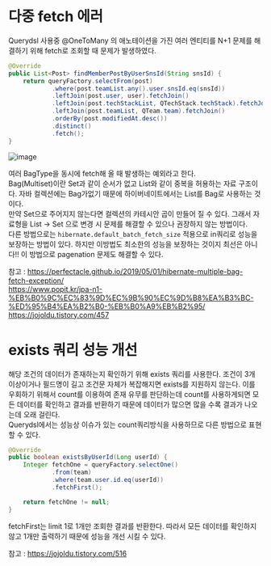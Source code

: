 # 다중 fetch 에러
Querydsl 사용중 @OneToMany 의 애노테이션을 가진 여러 엔티티를 N+1 문제를 해결하기 위해 fetch로 조회할 때 문제가 발생하였다.
```java
@Override
public List<Post> findMemberPostByUserSnsId(String snsId) {
    return queryFactory.selectFrom(post)
            .where(post.teamList.any().user.snsId.eq(snsId))
            .leftJoin(post.user, user).fetchJoin()
            .leftJoin(post.techStackList, QTechStack.techStack).fetchJoin()
            .leftJoin(post.teamList, QTeam.team).fetchJoin()
            .orderBy(post.modifiedAt.desc())
            .distinct()
            .fetch();
}
```
![image](https://user-images.githubusercontent.com/70922665/143806643-118804d4-32f8-472e-85b3-d45a7a0f8432.png)

여러 BagType을 동시에 fetch해 올 때 발생하는 예외라고 한다.   
Bag(Multiset)이란 Set과 같이 순서가 없고 List와 같이 중복을 허용하는 자료 구조이다. 자바 컬렉션에는 Bag가없기 때문에 하이버네이트에서는 List를 Bag로 사용하는 것이다.   
만약 Set으로 주어지지 않는다면 컬렉션의 카테시안 곱이 만들어 질 수 있다.
그래서 자료형을 List -> Set 으로 변경 시 문제를 해결할 수 있으나 권장하지 않는 방법이다.   
다른 방법으로는 `hibernate.default_batch_fetch_size` 적용으로 in쿼리로 성능을 보장하는 방법이 있다. 하지만 이방법도 최소한의 성능을 보장하는 것이지 최선은 아니다!! 이 방법으로 pagenation 문제도 해결할 수 있다.

참고 : https://perfectacle.github.io/2019/05/01/hibernate-multiple-bag-fetch-exception/   
https://www.popit.kr/jpa-n1-%EB%B0%9C%EC%83%9D%EC%9B%90%EC%9D%B8%EA%B3%BC-%ED%95%B4%EA%B2%B0-%EB%B0%A9%EB%B2%95/   
https://jojoldu.tistory.com/457

# exists 쿼리 성능 개선

해당 조건의 데이터가 존재하는지 확인하기 위해 exists 쿼리를 사용한다.
조건이 3개 이상이거나 필드명이 길고 조건문 자체가 복잡해지면 exists를 지원하지 않는다. 이를 우회하기 위해서 count를 이용하여 존재 유무를 판단하는데 count를 사용하게되면 모든 데이터를 확인하고 결과를 반환하기 때문에 데이터가 많으면 많을 수록 결과가 나오는데 오래 걸린다.   
Querydsl에서는 성능상 이슈가 있는 count쿼리방식을 사용하므로 다른 방법으로 표현할 수 있다.

```java
@Override
public boolean existsByUserId(Long userId) {
    Integer fetchOne = queryFactory.selectOne()
            .from(team)
            .where(team.user.id.eq(userId))
            .fetchFirst();

    return fetchOne != null;
}
```

fetchFirst는 limit 1로 1개만 조회한 결과를 반환한다. 따라서 모든 데이터를 확인하지 않고 1개만 출력하기 때문에 성능을 개선 시킬 수 있다.

참고 : https://jojoldu.tistory.com/516
